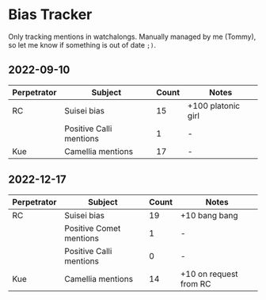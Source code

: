 # Bias Tracker
Only tracking mentions in watchalongs.
Manually managed by me (Tommy), so let me know if something is out of date `;)`.

## 2022-09-10

| Perpetrator | Subject | Count | Notes |
| - | - | - | - |
| RC | Suisei bias | 15 | +100 platonic girl |
|  | Positive Calli mentions | 1 | - |
| Kue | Camellia mentions | 17 | - |


## 2022-12-17

| Perpetrator | Subject | Count | Notes |
| - | - | - | - |
| RC | Suisei bias | 19 | +10 bang bang |
|  | Positive Comet mentions | 1 | - |
|  | Positive Calli mentions | 0 | - |
| Kue | Camellia mentions | 14 | +10 on request from RC |
